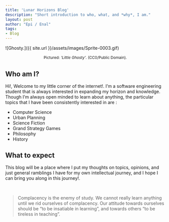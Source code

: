 ```yaml
---
title: 'Lunar Horizons Blog'
description: "Short introduction to who, what, and *why*, I am."
layout: post
author:	"Epi / Enal"
tags:
- Blog
---
```


<style>
img {
    width: 120px;
    margin: 3rem auto 0 auto;
}
p.pic {
    margin: auto;
    margin-bottom: 2rem;
    text-align: center;
    font-size: 0.75rem;
}
</style>

![Ghosty.]({{ site.url }}/assets/images/Sprite-0003.gif)
<p class="pic">Pictured: <em>'Little Ghosty'</em>.  (CC0/Public Domain).</p>

## Who am I?

Hi!, Welcome to my little corner of the internet!. I’m a software engineering student that is always interested in expanding my horizon and knowledge. Though I’m always open minded to learn about anything, the particular topics that I have been consistently interested in are :

- Computer Science
- Urban Planning
- Science Fiction
- Grand Strategy Games
- Philosophy
- History

## What to expect

This blog will be a place where I put my thoughts on topics, opinions, and just general ramblings I have for my own intellectual journey, and I hope I can bring you along in this journey!.

<br>

> Complacency is the enemy of study. We cannot really learn anything until we rid ourselves of complacency. Our attitude towards ourselves should be “to be insatiable in learning”, and towards others “to be tireless in teaching”.
